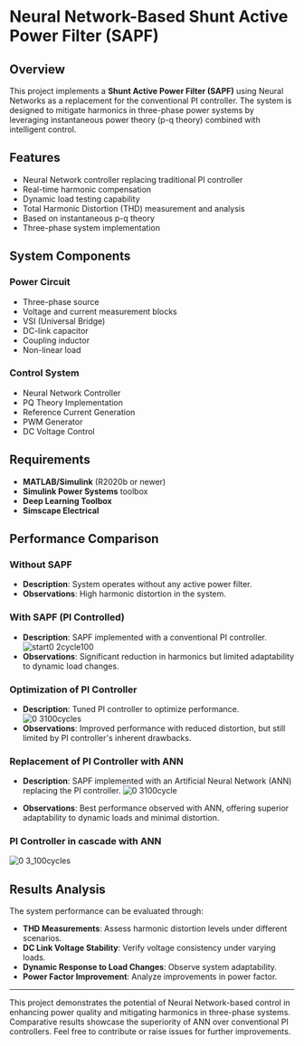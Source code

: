 # Neural Network-Based Shunt Active Power Filter (SAPF)

## Overview
This project implements a **Shunt Active Power Filter (SAPF)** using Neural Networks as a replacement for the conventional PI controller. The system is designed to mitigate harmonics in three-phase power systems by leveraging instantaneous power theory (p-q theory) combined with intelligent control.

## Features
- Neural Network controller replacing traditional PI controller
- Real-time harmonic compensation
- Dynamic load testing capability
- Total Harmonic Distortion (THD) measurement and analysis
- Based on instantaneous p-q theory
- Three-phase system implementation

## System Components

### Power Circuit
- Three-phase source
- Voltage and current measurement blocks
- VSI (Universal Bridge)
- DC-link capacitor
- Coupling inductor
- Non-linear load

### Control System
- Neural Network Controller
- PQ Theory Implementation
- Reference Current Generation
- PWM Generator
- DC Voltage Control

## Requirements
- **MATLAB/Simulink** (R2020b or newer)
- **Simulink Power Systems** toolbox
- **Deep Learning Toolbox**
- **Simscape Electrical**

## Performance Comparison

### Without SAPF
- **Description**: System operates without any active power filter.
- **Observations**: High harmonic distortion in the system.

### With SAPF (PI Controlled)
- **Description**: SAPF implemented with a conventional PI controller.
![start0 2cycle100](https://github.com/user-attachments/assets/8451e129-4a92-4eff-86f8-00f5045c7e43)
- **Observations**: Significant reduction in harmonics but limited adaptability to dynamic load changes.

### Optimization of PI Controller
- **Description**: Tuned PI controller to optimize performance.
![0 3100cycles](https://github.com/user-attachments/assets/05d40d03-0514-498a-8cac-a4194d376900)
- **Observations**: Improved performance with reduced distortion, but still limited by PI controller's inherent drawbacks.

### Replacement of PI Controller with ANN
- **Description**: SAPF implemented with an Artificial Neural Network (ANN) replacing the PI controller.
![0 3100cycle](https://github.com/user-attachments/assets/6fa53f48-21bc-4e82-92e4-b485cefb7220)

- **Observations**: Best performance observed with ANN, offering superior adaptability to dynamic loads and minimal distortion.

### PI Controller in cascade with ANN
![0 3_100cycles](https://github.com/user-attachments/assets/f4605d37-a0a6-40a9-91eb-28c33a3ded0a)


## Results Analysis
The system performance can be evaluated through:
- **THD Measurements**: Assess harmonic distortion levels under different scenarios.
- **DC Link Voltage Stability**: Verify voltage consistency under varying loads.
- **Dynamic Response to Load Changes**: Observe system adaptability.
- **Power Factor Improvement**: Analyze improvements in power factor.

---

This project demonstrates the potential of Neural Network-based control in enhancing power quality and mitigating harmonics in three-phase systems. Comparative results showcase the superiority of ANN over conventional PI controllers. Feel free to contribute or raise issues for further improvements.
